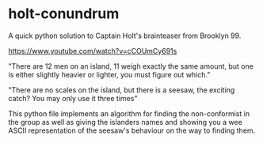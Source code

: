 # holt-conundrum
A quick python solution to Captain Holt's brainteaser from Brooklyn 99.

https://www.youtube.com/watch?v=cCOUmCy691s

"There are 12 men on an island, 11 weigh exactly the same amount, but one is either slightly heavier or lighter, you must figure out which."

"There are no scales on the island, but there is a seesaw, the exciting catch? You may only use it three times"

This python file implements an algorithm for finding the non-conformist in the group as well as giving the islanders names and showing you a wee ASCII representation of the seesaw's behaviour on the way to finding them.
